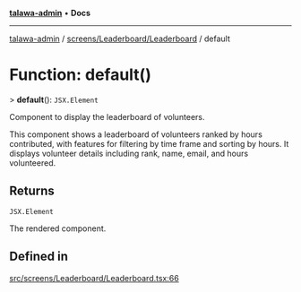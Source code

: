 [**talawa-admin**](../../../../README.md) • **Docs**

***

[talawa-admin](../../../../modules.md) / [screens/Leaderboard/Leaderboard](../README.md) / default

# Function: default()

\> **default**(): `JSX.Element`

Component to display the leaderboard of volunteers.

This component shows a leaderboard of volunteers ranked by hours contributed,
with features for filtering by time frame and sorting by hours. It displays
volunteer details including rank, name, email, and hours volunteered.

## Returns

`JSX.Element`

The rendered component.

## Defined in

[src/screens/Leaderboard/Leaderboard.tsx:66](https://github.com/PalisadoesFoundation/talawa-admin/blob/ec91a82db6f7a7a061fbb4ea9639f2bff335faa5/src/screens/Leaderboard/Leaderboard.tsx#L66)
